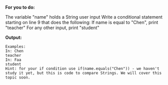 **For you to do:**

The variable "name" holds a String user input
Write a conditional statement starting on line 9 that does the following:
If name is equal to "Chen", print "teacher"
For any other input, print "student"

**Output:**

```
Examples:
In: Chen
teacher
In: Faa
student
Hint: for your if condition use if(name.equals("Chen")) - we haven't study it yet, but this is code to compare Strings. We will cover this topic soon.

```
